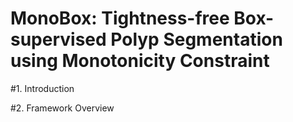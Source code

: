 # MonoBox: Tightness-free Box-supervised Polyp Segmentation using Monotonicity Constraint

#1. Introduction

#2. Framework Overview
